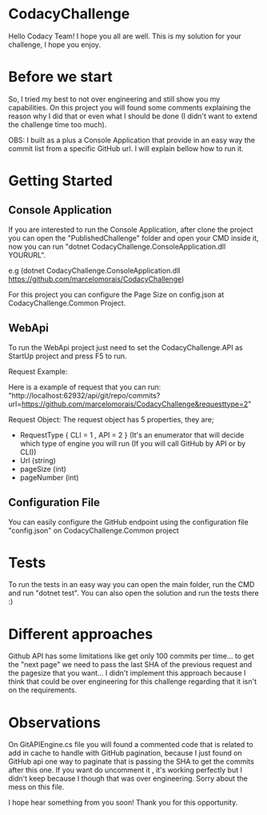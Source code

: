 # CodacyChallenge
Hello Codacy Team! I hope you all are well.
This is my solution for your challenge, I hope you enjoy.

# Before we start

So, I tried my best to not over engineering and still show you my capabilities. On this project you will found some comments explaining the reason why I did that or even what I should be done (I didn't want to extend the challenge time too much).

OBS: I built as a plus a Console Application that provide in an easy way the commit list from a specific GitHub url. I will explain bellow how to run it. 

# Getting Started

## Console Application

If you are interested to run the Console Application, after clone the project you can open the "PublishedChallenge" folder and open your CMD inside it, now you can run
 "dotnet CodacyChallenge.ConsoleApplication.dll YOURURL".

 e.g (dotnet CodacyChallenge.ConsoleApplication.dll https://github.com/marcelomorais/CodacyChallenge)

For this project you can configure the Page Size on config.json at CodacyChallenge.Common Project.

## WebApi

 To run the WebApi project just need to set the CodacyChallenge.API as StartUp project and press F5 to run.

 Request Example:

 Here is a example of request that you can run: "http://localhost:62932/api/git/repo/commits?url=https://github.com/marcelomorais/CodacyChallenge&requesttype=2"

 Request Object:
 The request object has 5 properties, they are;

 - RequestType { CLI = 1 , API = 2 } (It's an enumerator that will decide which type of engine you will run (If you will call GitHub by API or by CLI))
 - Url (string)
 - pageSize (int)
 - pageNumber (int)

## Configuration File
You can easily configure the GitHub endpoint using the configuration file "config.json" on CodacyChallenge.Common project

# Tests

 To run the tests in an easy way you can open the main folder, run the CMD and run "dotnet test". You can also open the solution and run the tests there :)


# Different approaches

Github API has some limitations like get only 100 commits per time... to get the "next page" we need to pass the last SHA of the previous request and the pagesize that you want... I didn't implement this approach because I think that could be over engineering for this challenge regarding that it isn't on the requirements.


# Observations
On GitAPIEngine.cs file you will found a commented code that is related to add in cache to handle with GitHub pagination, because I just found on GitHub api one way to paginate that is passing the SHA to get the commits after this one. If you want do uncomment it , it's working perfectly but I didn't keep because I though that was over engineering. Sorry about the mess on this file.


I hope hear something from you soon!
Thank you for this opportunity.
